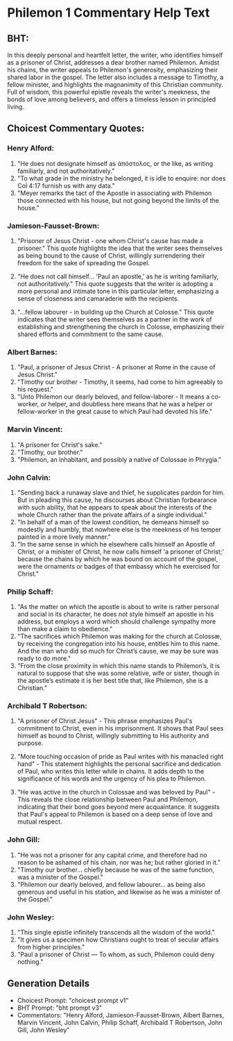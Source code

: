 # Philemon 1 Commentary Help Text

## BHT:
In this deeply personal and heartfelt letter, the writer, who identifies himself as a prisoner of Christ, addresses a dear brother named Philemon. Amidst his chains, the writer appeals to Philemon's generosity, emphasizing their shared labor in the gospel. The letter also includes a message to Timothy, a fellow minister, and highlights the magnanimity of this Christian community. Full of wisdom, this powerful epistle reveals the writer's meekness, the bonds of love among believers, and offers a timeless lesson in principled living.

## Choicest Commentary Quotes:
### Henry Alford:
1. "He does not designate himself as ἀπόστολος, or the like, as writing familiarly, and not authoritatively."
2. "To what grade in the ministry he belonged, it is idle to enquire: nor does Col 4:17 furnish us with any data."
3. "Meyer remarks the tact of the Apostle in associating with Philemon those connected with his house, but not going beyond the limits of the house."

### Jamieson-Fausset-Brown:
1. "Prisoner of Jesus Christ - one whom Christ's cause has made a prisoner." This quote highlights the idea that the writer sees themselves as being bound to the cause of Christ, willingly surrendering their freedom for the sake of spreading the Gospel.

2. "He does not call himself... 'Paul an apostle,' as he is writing familiarly, not authoritatively." This quote suggests that the writer is adopting a more personal and intimate tone in this particular letter, emphasizing a sense of closeness and camaraderie with the recipients.

3. "...fellow labourer - in building up the Church at Colosse." This quote indicates that the writer sees themselves as a partner in the work of establishing and strengthening the church in Colosse, emphasizing their shared efforts and commitment to the same cause.

### Albert Barnes:
1. "Paul, a prisoner of Jesus Christ - A prisoner at Rome in the cause of Jesus Christ." 
2. "Timothy our brother - Timothy, it seems, had come to him agreeably to his request."
3. "Unto Philemon our dearly beloved, and fellow-laborer - It means a co-worker, or helper, and doubtless here means that he was a helper or fellow-worker in the great cause to which Paul had devoted his life."

### Marvin Vincent:
1. "A prisoner for Christ's sake."
2. "Timothy, our brother."
3. "Philemon, an inhabitant, and possibly a native of Colossae in Phrygia."

### John Calvin:
1. "Sending back a runaway slave and thief, he supplicates pardon for him. But in pleading this cause, he discourses about Christian forbearance with such ability, that he appears to speak about the interests of the whole Church rather than the private affairs of a single individual."
2. "In behalf of a man of the lowest condition, he demeans himself so modestly and humbly, that nowhere else is the meekness of his temper painted in a more lively manner."
3. "In the same sense in which he elsewhere calls himself an Apostle of Christ, or a minister of Christ, he now calls himself 'a prisoner of Christ;' because the chains by which he was bound on account of the gospel, were the ornaments or badges of that embassy which he exercised for Christ."

### Philip Schaff:
1. "As the matter on which the apostle is about to write is rather personal and social in its character, he does not style himself an apostle in his address, but employs a word which should challenge sympathy more than make a claim to obedience."
2. "The sacrifices which Philemon was making for the church at Colossæ, by receiving the congregation into his house, entitles him to this name. And the man who did so much for Christ’s cause, we may be sure was ready to do more."
3. "From the close proximity in which this name stands to Philemon’s, it is natural to suppose that she was some relative, wife or sister, though in the apostle’s estimate it is her best title that, like Philemon, she is a Christian."

### Archibald T Robertson:
1. "A prisoner of Christ Jesus" - This phrase emphasizes Paul's commitment to Christ, even in his imprisonment. It shows that Paul sees himself as bound to Christ, willingly submitting to His authority and purpose.

2. "More touching occasion of pride as Paul writes with his manacled right hand" - This statement highlights the personal sacrifice and dedication of Paul, who writes this letter while in chains. It adds depth to the significance of his words and the urgency of his plea to Philemon.

3. "He was active in the church in Colossae and was beloved by Paul" - This reveals the close relationship between Paul and Philemon, indicating that their bond goes beyond mere acquaintance. It suggests that Paul's appeal to Philemon is based on a deep sense of love and mutual respect.

### John Gill:
1. "He was not a prisoner for any capital crime, and therefore had no reason to be ashamed of his chain, nor was he; but rather gloried in it." 
2. "Timothy our brother... chiefly because he was of the same function, was a minister of the Gospel." 
3. "Philemon our dearly beloved, and fellow labourer... as being also generous and useful in his station, and likewise as he was a minister of the Gospel."

### John Wesley:
1. "This single epistle infinitely transcends all the wisdom of the world." 
2. "It gives us a specimen how Christians ought to treat of secular affairs from higher principles."
3. "Paul a prisoner of Christ — To whom, as such, Philemon could deny nothing."


## Generation Details
- Choicest Prompt: "choicest prompt v1"
- BHT Prompt: "bht prompt v3"
- Commentators: "Henry Alford, Jamieson-Fausset-Brown, Albert Barnes, Marvin Vincent, John Calvin, Philip Schaff, Archibald T Robertson, John Gill, John Wesley"
